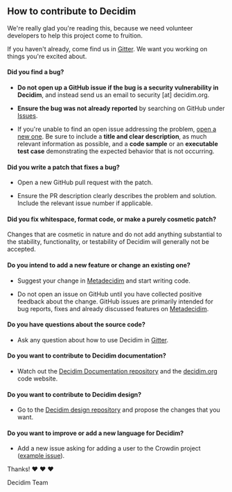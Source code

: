 ## How to contribute to Decidim

We're really glad you're reading this, because we need volunteer developers to help this project come to fruition.

If you haven't already, come find us in [Gitter](https://gitter.im/decidim/decidim). We want you working on things you're excited about.

#### **Did you find a bug?**

* **Do not open up a GitHub issue if the bug is a security vulnerability in Decidim**, and instead send us an email to security [at] decidim.org.

* **Ensure the bug was not already reported** by searching on GitHub under [Issues](https://github.com/decidim/decidim/issues).

* If you're unable to find an open issue addressing the problem, [open a new one](https://github.com/decidim/decidim/issues/new). Be sure to include a **title and clear description**, as much relevant information as possible, and a **code sample** or an **executable test case** demonstrating the expected behavior that is not occurring.

#### **Did you write a patch that fixes a bug?**

* Open a new GitHub pull request with the patch.

* Ensure the PR description clearly describes the problem and solution. Include the relevant issue number if applicable.

#### **Did you fix whitespace, format code, or make a purely cosmetic patch?**

Changes that are cosmetic in nature and do not add anything substantial to the stability, functionality, or testability of Decidim will generally not be accepted.

#### **Do you intend to add a new feature or change an existing one?**

* Suggest your change in [Metadecidim](https://meta.decidim.barcelona/processes/roadmap) and start writing code.

* Do not open an issue on GitHub until you have collected positive feedback about the change. GitHub issues are primarily intended for bug reports, fixes and already discussed features on [Metadecidim](https://meta.decidim.barcelona/processes/roadmap).

#### **Do you have questions about the source code?**

* Ask any question about how to use Decidim in [Gitter](https://gitter.im/decidim/decidim).

#### **Do you want to contribute to Decidim documentation?**

* Watch out the [Decidim Documentation repository](https://github.com/decidim/docs.decidim.org) and the [decidim.org](https://github.com/decidim/decidim.org) code website.  

#### **Do you want to contribute to Decidim design?**

* Go to the [Decidim design repository](https://github.com/decidim/design) and propose the changes that you want. 

#### **Do you want to improve or add a new language for Decidim?**

* Add a new issue asking for adding a user to the Crowdin project ([example issue](https://github.com/decidim/decidim/issues/2073)). 

Thanks! :heart: :heart: :heart:

Decidim Team

